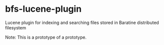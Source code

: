bfs-lucene-plugin
=================

Lucene plugin for indexing and searching files stored in Baratine distributed filesystem

Note: This is a prototype of a prototype.
